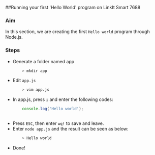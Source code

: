 ##Running your first 'Hello World' program on LinkIt Smart 7688

### Aim

In this section, we are creating the first `Hello world` program through Node.js.

### Steps

* Generate a folder named app
    ``` bash
        > mkdir app
    ```
* Edit `app.js` 
    ``` bash
        > vim app.js
    ```
* In app.js, press `i` and enter the following codes:
    ``` js
        console.log('Hello world');
        
    ```
* Press `ESC`, then enter `wq!` to save and leave.
* Enter `node app.js` and the result can be seen as below:
    ``` bash
        > Hello world
    ```
* Done!
    

        

    